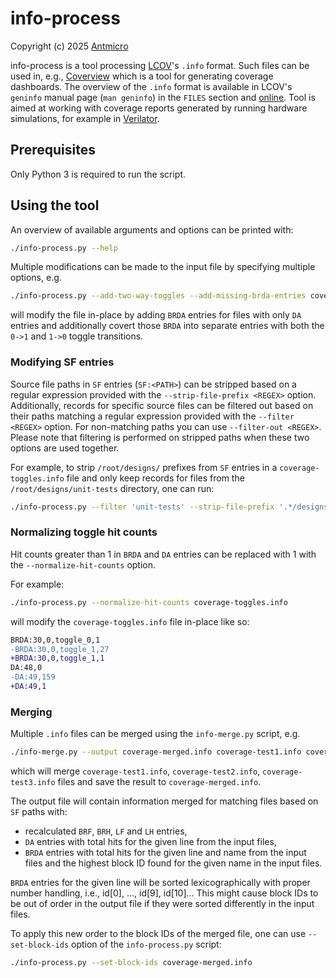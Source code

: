 # info-process

Copyright (c) 2025 [Antmicro](https://www.antmicro.com)

info-process is a tool processing [LCOV](https://github.com/linux-test-project/lcov)'s `.info` format.
Such files can be used in, e.g., [Coverview](https://github.com/antmicro/coverview) which is a tool for generating coverage dashboards.
The overview of the `.info` format is available in LCOV's `geninfo` manual page (`man geninfo`) in the `FILES` section and [online](https://manpages.debian.org/bookworm/lcov/geninfo.1.en.html#FILES).
Tool is aimed at working with coverage reports generated by running hardware simulations, for example in [Verilator](https://github.com/verilator/verilator).

## Prerequisites

Only Python 3 is required to run the script.

## Using the tool

An overview of available arguments and options can be printed with:

```bash
./info-process.py --help
```

Multiple modifications can be made to the input file by specifying multiple options, e.g.

```bash
./info-process.py --add-two-way-toggles --add-missing-brda-entries coverage-toggles.info
```

will modify the file in-place by adding `BRDA` entries for files with only `DA` entries and additionally covert those `BRDA` into separate entries with both the `0->1` and `1->0` toggle transitions.

### Modifying SF entries

Source file paths in `SF` entries (`SF:<PATH>`) can be stripped based on a regular expression provided with the `--strip-file-prefix <REGEX>` option.
Additionally, records for specific source files can be filtered out based on their paths matching a regular expression provided with the `--filter <REGEX>` option.
For non-matching paths you can use `--filter-out <REGEX>`.
Please note that filtering is performed on stripped paths when these two options are used together.

For example, to strip `/root/designs/` prefixes from `SF` entries in a `coverage-toggles.info` file and only keep records for files from the `/root/designs/unit-tests` directory, one can run:

```bash
./info-process.py --filter 'unit-tests' --strip-file-prefix '.*/designs/' coverage-toggles.info
```

### Normalizing toggle hit counts

Hit counts greater than 1 in `BRDA` and `DA` entries can be replaced with 1 with the `--normalize-hit-counts` option.

For example:
```bash
./info-process.py --normalize-hit-counts coverage-toggles.info
```

will modify the `coverage-toggles.info` file in-place like so:

```diff
BRDA:30,0,toggle_0,1
-BRDA:30,0,toggle_1,27
+BRDA:30,0,toggle_1,1
DA:48,0
-DA:49,159
+DA:49,1
```

### Merging

Multiple `.info` files can be merged using the `info-merge.py` script, e.g.

```bash
./info-merge.py --output coverage-merged.info coverage-test1.info coverage-test2.info coverage-test3.info
```

which will merge `coverage-test1.info`, `coverage-test2.info`, `coverage-test3.info` files and save the result to `coverage-merged.info`.

The output file will contain information merged for matching files based on `SF` paths with:
* recalculated `BRF`, `BRH`, `LF` and `LH` entries,
* `DA` entries with total hits for the given line from the input files,
* `BRDA` entries with total hits for the given line and name from the input files and the highest block ID found for the given name in the input files.

`BRDA` entries for the given line will be sorted lexicographically with proper number handling, i.e., id[0], ..., id[9], id[10]...
This might cause block IDs to be out of order in the output file if they were sorted differently in the input files.

To apply this new order to the block IDs of the merged file, one can use `--set-block-ids` option of the `info-process.py` script:
```bash
./info-process.py --set-block-ids coverage-merged.info
```
